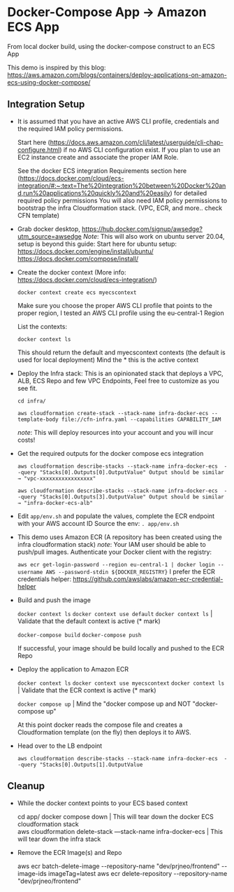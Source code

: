 # Docker-Compose App → Amazon ECS App

From local docker build, using the docker-compose construct to an ECS App 

This demo is inspired by this blog: https://aws.amazon.com/blogs/containers/deploy-applications-on-amazon-ecs-using-docker-compose/

## Integration Setup


 * It is assumed that you have an active AWS CLI profile, credentials and the required IAM policy permissions.
    
    Start here (https://docs.aws.amazon.com/cli/latest/userguide/cli-chap-configure.html) if no AWS CLI configuration exist.
    If you plan to use an EC2 instance create and associate the proper IAM Role.
    
    See the docker ECS integration Requirements section here (https://docs.docker.com/cloud/ecs-integration/#:~:text=The%20integration%20between%20Docker%20and,run%20applications%20quickly%20and%20easily) for detailed required policy permissions
    You will also need IAM policy permissions to bootstrap the infra Cloudformation stack. (VPC, ECR, and more.. check CFN template)
    
 * Grab docker desktop, https://hub.docker.com/signup/awsedge?utm_source=awsedge
    *Note*: This will also work on ubuntu server 20.04, setup is beyond this guide:
     Start here for ubuntu setup:
       https://docs.docker.com/engine/install/ubuntu/
       https://docs.docker.com/compose/install/

 *  Create the docker context (More info: https://docs.docker.com/cloud/ecs-integration/)

    `docker context create ecs myecscontext`
    
    Make sure you choose the proper AWS CLI profile that points to the proper region, I tested an AWS CLI profile using the eu-central-1 Region

    List the contexts:

    `docker context ls`

    This should return the default and myecscontext contexts (the default is used for local deployment)
    Mind the * this is the active context

 * Deploy the Infra stack: This is an opinionated stack that deploys a VPC, ALB, ECS Repo and few VPC Endpoints, Feel free to customize as you see fit.
    
    `cd infra/`

    `aws cloudformation create-stack --stack-name infra-docker-ecs --template-body file://cfn-infra.yaml --capabilities CAPABILITY_IAM`

    *note*: This will deploy resources into your account and you will incur costs!
    
 * Get the required outputs for the docker compose ecs integration
    
    `aws cloudformation describe-stacks --stack-name infra-docker-ecs  --query "Stacks[0].Outputs[0].OutputValue"
    Output should be similar  → "vpc-xxxxxxxxxxxxxxxxx"`

    `aws cloudformation describe-stacks --stack-name infra-docker-ecs  --query "Stacks[0].Outputs[3].OutputValue"
    Output should be similar  → "infra-docker-ecs-alb"`

    
 * Edit `app/env.sh` and populate the values, complete the ECR endpoint with your AWS account ID
   Source the env: `. app/env.sh`
    
 * This demo uses Amazon ECR (A repository has been created using the infra cloudformation stack)
    *note*: Your IAM user should be able to push/pull images.
    Authenticate your Docker client with the registry: 

    `aws ecr get-login-password --region eu-central-1 | docker login --username AWS --password-stdin
    ${DOCKER_REGISTRY}`
    I prefer the ECR credentials helper: https://github.com/awslabs/amazon-ecr-credential-helper

 * Build and push the image

   `docker context ls`
   `docker context use default`
   `docker context ls`  | Validate that the default context is active (* mark)

   `docker-compose build`
   `docker-compose push`

   If successful, your image should be build locally and pushed to the ECR Repo

 * Deploy the application to Amazon ECR

   `docker context ls`
   `docker context use myecscontext`
   `docker context ls`  | Validate that the ECR context is active (* mark)

   `docker compose up`  | Mind the "docker compose up and NOT "docker-compose up"

   At this point docker reads the compose file and creates a Cloudformation template (on the fly) then deploys it to AWS.

 * Head over to the LB endpoint

   `aws cloudformation describe-stacks --stack-name infra-docker-ecs  --query "Stacks[0].Outputs[1].OutputValue`


## Cleanup


 * While the docker context points to your ECS based context

    cd app/ 
    docker compose down | This will tear down the docker ECS cloudformation stack    
    aws cloudformation delete-stack —stack-name infra-docker-ecs | This will tear down the infra stack

           
 * Remove the ECR Image(s) and Repo

    aws ecr batch-delete-image --repository-name "dev/prjneo/frontend" --image-ids imageTag=latest
    aws ecr delete-repository --repository-name "dev/prjneo/frontend"


